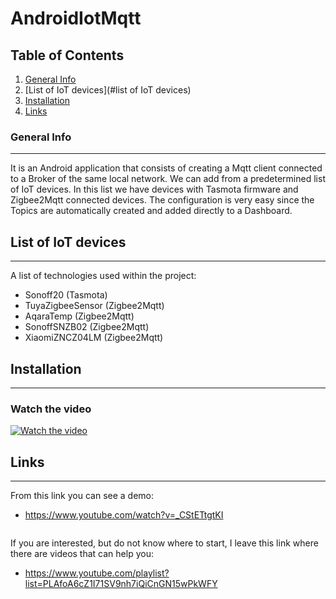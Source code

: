 # AndroidIotMqtt
## Table of Contents
1. [General Info](#general-info)
2. [List of IoT devices](#list of IoT devices)
3. [Installation](#installation)
4. [Links](#links)
### General Info
***
It is an Android application that consists of creating a Mqtt client connected to a Broker of the same local network. We can add from a predetermined list of IoT devices. In this list we have devices with Tasmota firmware and Zigbee2Mqtt connected devices. The configuration is very easy since the Topics are automatically created and added directly to a Dashboard.

## List of IoT devices
***
A list of technologies used within the project:
* Sonoff20 (Tasmota)
* TuyaZigbeeSensor (Zigbee2Mqtt)
* AqaraTemp (Zigbee2Mqtt)
* SonoffSNZB02 (Zigbee2Mqtt)
* XiaomiZNCZ04LM (Zigbee2Mqtt)
## Installation
***
### Watch the video
[![Watch the video](https://img.youtube.com/vi/_CStETtgtKI/0.jpg)](https://www.youtube.com/watch?v=_CStETtgtKI)
## Links
***
From this link you can see a demo:
* https://www.youtube.com/watch?v=_CStETtgtKI
```
```
If you are interested, but do not know where to start, I leave this link where there are videos that can help you:
* https://www.youtube.com/playlist?list=PLAfoA6cZ1I71SV9nh7iQiCnGN15wPkWFY
